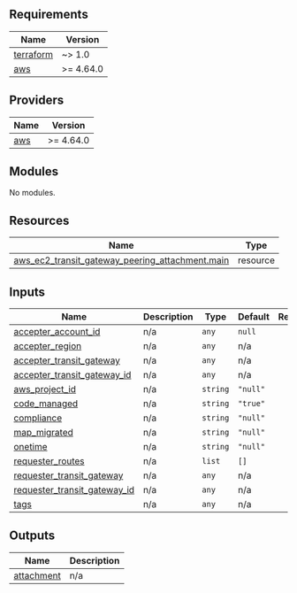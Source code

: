 <!-- BEGIN_TF_DOCS -->
## Requirements

| Name | Version |
|------|---------|
| <a name="requirement_terraform"></a> [terraform](#requirement\_terraform) | ~> 1.0 |
| <a name="requirement_aws"></a> [aws](#requirement\_aws) | >= 4.64.0 |

## Providers

| Name | Version |
|------|---------|
| <a name="provider_aws"></a> [aws](#provider\_aws) | >= 4.64.0 |

## Modules

No modules.

## Resources

| Name | Type |
|------|------|
| [aws_ec2_transit_gateway_peering_attachment.main](https://registry.terraform.io/providers/hashicorp/aws/latest/docs/resources/ec2_transit_gateway_peering_attachment) | resource |

## Inputs

| Name | Description | Type | Default | Required |
|------|-------------|------|---------|:--------:|
| <a name="input_accepter_account_id"></a> [accepter\_account\_id](#input\_accepter\_account\_id) | n/a | `any` | `null` | no |
| <a name="input_accepter_region"></a> [accepter\_region](#input\_accepter\_region) | n/a | `any` | n/a | yes |
| <a name="input_accepter_transit_gateway"></a> [accepter\_transit\_gateway](#input\_accepter\_transit\_gateway) | n/a | `any` | n/a | yes |
| <a name="input_accepter_transit_gateway_id"></a> [accepter\_transit\_gateway\_id](#input\_accepter\_transit\_gateway\_id) | n/a | `any` | n/a | yes |
| <a name="input_aws_project_id"></a> [aws\_project\_id](#input\_aws\_project\_id) | n/a | `string` | `"null"` | no |
| <a name="input_code_managed"></a> [code\_managed](#input\_code\_managed) | n/a | `string` | `"true"` | no |
| <a name="input_compliance"></a> [compliance](#input\_compliance) | n/a | `string` | `"null"` | no |
| <a name="input_map_migrated"></a> [map\_migrated](#input\_map\_migrated) | n/a | `string` | `"null"` | no |
| <a name="input_onetime"></a> [onetime](#input\_onetime) | n/a | `string` | `"null"` | no |
| <a name="input_requester_routes"></a> [requester\_routes](#input\_requester\_routes) | n/a | `list` | `[]` | no |
| <a name="input_requester_transit_gateway"></a> [requester\_transit\_gateway](#input\_requester\_transit\_gateway) | n/a | `any` | n/a | yes |
| <a name="input_requester_transit_gateway_id"></a> [requester\_transit\_gateway\_id](#input\_requester\_transit\_gateway\_id) | n/a | `any` | n/a | yes |
| <a name="input_tags"></a> [tags](#input\_tags) | n/a | `any` | n/a | yes |

## Outputs

| Name | Description |
|------|-------------|
| <a name="output_attachment"></a> [attachment](#output\_attachment) | n/a |
<!-- END_TF_DOCS -->